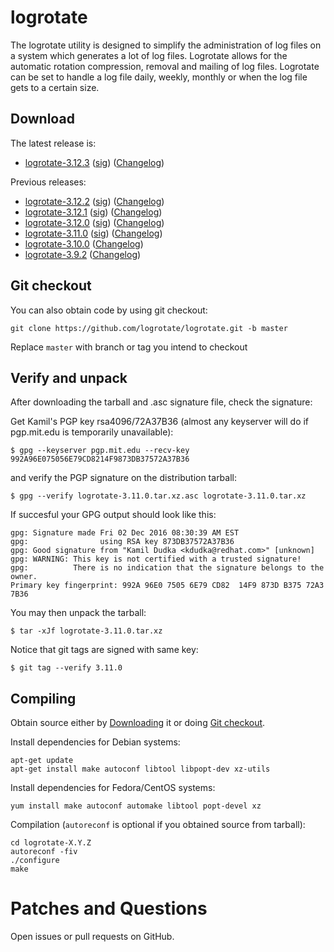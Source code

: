 # logrotate

The logrotate utility is designed to simplify the administration of log files on a system which generates a lot of log files. Logrotate allows for the automatic rotation compression, removal and mailing of log files. Logrotate can be set to handle a log file daily, weekly, monthly or when the log file gets to a certain size.

## Download

The latest release is:

* [logrotate-3.12.3](https://github.com/logrotate/logrotate/releases/download/3.12.3/logrotate-3.12.3.tar.xz) ([sig](https://github.com/logrotate/logrotate/releases/download/3.12.3/logrotate-3.12.3.tar.xz.asc)) ([Changelog](https://github.com/logrotate/logrotate/releases/tag/3.12.3))

Previous releases:

* [logrotate-3.12.2](https://github.com/logrotate/logrotate/releases/download/3.12.2/logrotate-3.12.2.tar.xz) ([sig](https://github.com/logrotate/logrotate/releases/download/3.12.2/logrotate-3.12.2.tar.xz.asc)) ([Changelog](https://github.com/logrotate/logrotate/releases/tag/3.12.2))
* [logrotate-3.12.1](https://github.com/logrotate/logrotate/releases/download/3.12.1/logrotate-3.12.1.tar.xz) ([sig](https://github.com/logrotate/logrotate/releases/download/3.12.1/logrotate-3.12.1.tar.xz.asc)) ([Changelog](https://github.com/logrotate/logrotate/releases/tag/3.12.1))
* [logrotate-3.12.0](https://github.com/logrotate/logrotate/releases/download/3.12.0/logrotate-3.12.0.tar.xz) ([sig](https://github.com/logrotate/logrotate/releases/download/3.12.0/logrotate-3.12.0.tar.xz.asc)) ([Changelog](https://github.com/logrotate/logrotate/releases/tag/3.12.0))
* [logrotate-3.11.0](https://github.com/logrotate/logrotate/releases/download/3.11.0/logrotate-3.11.0.tar.xz) ([sig](https://github.com/logrotate/logrotate/releases/download/3.11.0/logrotate-3.11.0.tar.xz.asc)) ([Changelog](https://github.com/logrotate/logrotate/releases/tag/3.11.0))
* [logrotate-3.10.0](https://github.com/logrotate/logrotate/releases/download/3.10.0/logrotate-3.10.0.tar.gz) ([Changelog](https://github.com/logrotate/logrotate/releases/tag/3.10.0))
* [logrotate-3.9.2](https://github.com/logrotate/logrotate/releases/download/3.9.2/logrotate-3.9.2.tar.gz) ([Changelog](https://github.com/logrotate/logrotate/releases/tag/3.9.2))

## Git checkout

You can also obtain code by using git checkout:
```
git clone https://github.com/logrotate/logrotate.git -b master
```

Replace `master` with branch or tag you intend to checkout

## Verify and unpack

After downloading the tarball and .asc signature file, check the signature:

Get Kamil's PGP key rsa4096/72A37B36
(almost any keyserver will do if pgp.mit.edu is temporarily unavailable):

    $ gpg --keyserver pgp.mit.edu --recv-key 992A96E075056E79CD8214F9873DB37572A37B36

and verify the PGP signature on the distribution tarball:

 
    $ gpg --verify logrotate-3.11.0.tar.xz.asc logrotate-3.11.0.tar.xz
    

If succesful your GPG output should look like this:

    gpg: Signature made Fri 02 Dec 2016 08:30:39 AM EST
    gpg:                using RSA key 873DB37572A37B36
    gpg: Good signature from "Kamil Dudka <kdudka@redhat.com>" [unknown]
    gpg: WARNING: This key is not certified with a trusted signature!
    gpg:          There is no indication that the signature belongs to the owner.
    Primary key fingerprint: 992A 96E0 7505 6E79 CD82  14F9 873D B375 72A3 7B36
    
You may then unpack the tarball:

    $ tar -xJf logrotate-3.11.0.tar.xz

Notice that git tags are signed with same key:

    $ git tag --verify 3.11.0

## Compiling

Obtain source either by [Downloading](#download) it or doing [Git checkout](#git-checkout).

Install dependencies for Debian systems:
```
apt-get update
apt-get install make autoconf libtool libpopt-dev xz-utils
```

Install dependencies for Fedora/CentOS systems:

```
yum install make autoconf automake libtool popt-devel xz
```

Compilation (`autoreconf` is optional if you obtained source from tarball):
```
cd logrotate-X.Y.Z
autoreconf -fiv
./configure
make
```

# Patches and Questions

Open issues or pull requests on GitHub.
